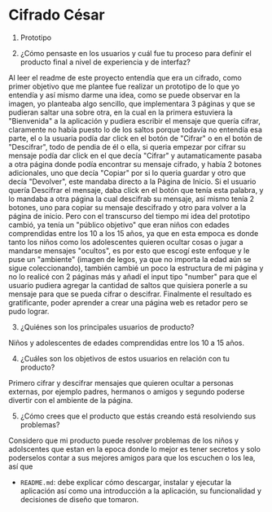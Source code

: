 # Cifrado César

1. Prototipo 


2. ¿Cómo pensaste en los usuarios y cuál fue tu proceso para definir el producto final a nivel de experiencia y de interfaz?

Al leer el readme de este proyecto entendía que era un cifrado, como primer objetivo que me plantee fue realizar un prototipo de lo que yo entendía
y así mismo darme una idea, como se puede observar en la imagen, yo planteaba algo sencillo, que implementara 3 páginas y que se pudieran saltar una
sobre otra, en la cual en la primera estuviera la "Bienvenida" a la aplicación y pudiera escribir el mensaje que quería cifrar, claramente no había 
puesto lo de los saltos porque todavía no entendía esa parte, el o la usuaria podía dar click en el botón de "Cifrar" o en el botón de "Descifrar", todo de pendia de él o ella, si queria empezar por cifrar su mensaje podía dar click en el que decía "Cifrar" y autamaticamente pasaba a otra página donde 
podía encontrar su mensaje cifrado, y había 2 botones adicionales, uno que decía "Copiar" por si lo queria guardar y otro que decía "Devolver", este mandaba directo a la Página de Inicio. Si el usuario quería Descifrar el mensaje, daba click en el botón que tenía esta palabra, y lo mandaba a otra página la cual descifrab su mensaje, así mismo tenía 2 botones, uno para copiar su mensaje descifrado y otro para volver a la página de inicio. 
Pero con el transcurso del tiempo mi idea del prototipo cambió, ya tenía un "público objetivo" que eran niños con edades comprendidas entre los 10 a los 15 años, ya que en esta empoca es donde tanto los niños como los adolescentes quieren ocultar cosas o jugar a mandarse mensajes "ocultos", es por esto que escogí este enfoque y le puse un "ambiente" (imagen de legos, ya que no importa la edad aún se sigue coleccionando), también cambié un poco la estructura de mi página y no lo realicé con 2 páginas más y añadí el input tipo "number" para que el usuario pudiera agregar la cantidad de saltos que quisiera ponerle a su mensaje para que se pueda cifrar o descifrar. Finalmente el resultado es gratificante, poder aprender a crear una página web es retador pero se pudo lograr.

3. ¿Quiénes son los principales usuarios de producto?

Niños y adolescentes de edades comprendidas entre los 10 a 15 años.

4. ¿Cuáles son los objetivos de estos usuarios en relación con tu producto?

Primero cifrar y descifrar mensajes que quieren ocultar a personas externas, por ejemplo padres, hermanos o amigos y segundo poderse divertir con el ambiente de la página.

5. ¿Cómo crees que el producto que estás creando está resolviendo sus problemas?

Considero que mi producto puede resolver problemas de los niños y adolscentes que estan en la epoca donde lo mejor es tener secretos y solo poderselos contar a sus mejores amigos para que los escuchen o los lea, así que 



* `README.md`: debe explicar cómo descargar, instalar y ejecutar la aplicación
  así como una introducción a la aplicación, su funcionalidad y decisiones de
  diseño que tomaron.







